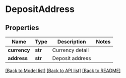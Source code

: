 # DepositAddress

## Properties
Name | Type | Description | Notes
------------ | ------------- | ------------- | -------------
**currency** | **str** | Currency detail | 
**address** | **str** | Deposit address | 

[[Back to Model list]](../README.md#documentation-for-models) [[Back to API list]](../README.md#documentation-for-api-endpoints) [[Back to README]](../README.md)


